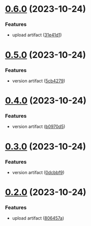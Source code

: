 # [0.6.0](https://github.com/Al374/ci-cd/compare/v0.5.0...v0.6.0) (2023-10-24)


### Features

* upload artifact ([31e41d1](https://github.com/Al374/ci-cd/commit/31e41d17326345a091e7c0b87c351a867d9cadd2))



# [0.5.0](https://github.com/Al374/ci-cd/compare/v0.4.0...v0.5.0) (2023-10-24)


### Features

* version artifact ([5cb4279](https://github.com/Al374/ci-cd/commit/5cb4279053ffeb1f5798066702923af323860bad))



# [0.4.0](https://github.com/Al374/ci-cd/compare/v0.3.0...v0.4.0) (2023-10-24)


### Features

* version artifact ([b0970d5](https://github.com/Al374/ci-cd/commit/b0970d50eb8f0c4c03063c4987e22cfa778a4a97))



# [0.3.0](https://github.com/Al374/ci-cd/compare/v0.2.0...v0.3.0) (2023-10-24)


### Features

* version artifact ([0dcbbf9](https://github.com/Al374/ci-cd/commit/0dcbbf90598dfe8896a808e43a6133a88b7f1f19))



# [0.2.0](https://github.com/Al374/ci-cd/compare/v0.1.0...v0.2.0) (2023-10-24)


### Features

* upload artifact ([806457a](https://github.com/Al374/ci-cd/commit/806457acd669912fc5f04328f685bf506a024f6e))



